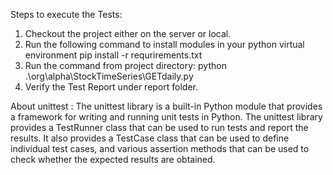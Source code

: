 Steps to execute the Tests:
1. Checkout the project either on the server or local.
2. Run the following command to install modules in your python virtual environment
   pip install -r requrirements.txt
3. Run the command from project directory:
     python .\org\alpha\StockTimeSeries\GETdaily.py
4. Verify the Test Report under report folder.

About unittest : 
The unittest library is a built-in Python module that provides a framework for writing and running unit tests in Python. The unittest library provides a TestRunner class that can be used to run tests and report the results. It also provides a TestCase class that can be used to define individual test cases, and various assertion methods that can be used to check whether the expected results are obtained.
